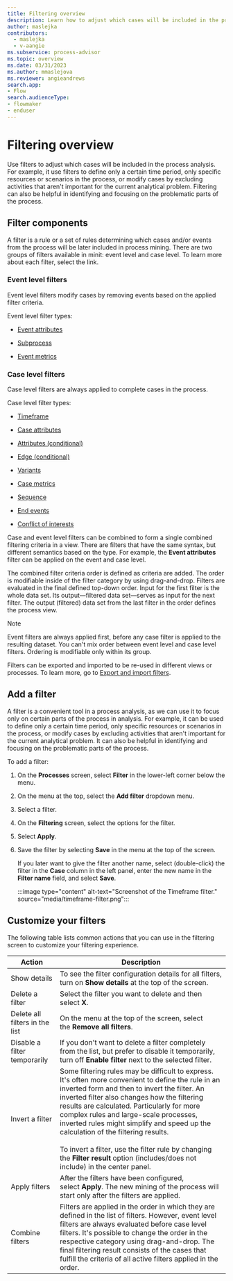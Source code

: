 ```yaml
---
title: Filtering overview
description: Learn how to adjust which cases will be included in the process analysis in minit.
author: maslejka
contributors:
  - maslejka
  - v-aangie
ms.subservice: process-advisor
ms.topic: overview
ms.date: 03/31/2023
ms.author: mmaslejova
ms.reviewer: angieandrews
search.app:
- Flow
search.audienceType:
- flowmaker
- enduser
---
```


# Filtering overview

Use filters to adjust which cases will be included in the process analysis. For example, it use filters to define only a certain time period, only specific resources or scenarios in the process, or modify cases by excluding activities that aren't important for the current analytical problem. Filtering can also be helpful in identifying and focusing on the problematic parts of the process.

## Filter components

A filter is a rule or a set of rules determining which cases and/or events from the process will be later included in process mining. There are two groups of filters available in minit: event level and case level. To learn more about each filter, select the link.

### Event level filters

Event level filters modify cases by removing events based on the applied filter criteria. 

Event level filter types:

- [Event attributes](event-attributes-filter.md)

- [Subprocess](subprocess-filter.md)

- [Event metrics](event-metrics-filter.md)

### Case level filters

Case level filters are always applied to complete cases in the process.

Case level filter types:

- [Timeframe](timeframe-filter.md)

- [Case attributes](case-attributes-filter.md)

- [Attributes (conditional)](case-attributes-conditional-filter.md)

- [Edge (conditional)](edge-conditional-filter.md)

- [Variants](variants-filter.md)

- [Case metrics](case-metrics-filter.md)

- [Sequence](sequence-filter.md)

- [End events](end-events-filter.md)

- [Conflict of interests](conflict-of-interests-filter.md)

Case and event level filters can be combined to form a single combined filtering criteria in a view. There are filters that have the same syntax, but different semantics based on the type. For example, the **Event attributes** filter can be applied on the event and case level.

The combined filter criteria order is defined as criteria are added. The order is modifiable inside of the filter category by using drag-and-drop. Filters are evaluated in the final defined top-down order. Input for the first filter is the whole data set. Its output&mdash;filtered data set&mdash;serves as input for the next filter. The output (filtered) data set from the last filter in the order defines the process view.

>[!NOTE]
>
>Event filters are always applied first, before any case filter is applied to the resulting dataset. You can't mix order between event level and case level filters. Ordering is modifiable only within its group.

Filters can be exported and imported to be re-used in different views or processes. To learn more, go to [Export and import filters](filters-export-import.md).

## Add a filter

A filter is a convenient tool in a process analysis, as we can use it to focus only on certain parts of the process in analysis. For example, it can be used to define only a certain time period, only specific resources or scenarios in the process, or modify cases by excluding activities that aren't important for the current analytical problem. It can also be helpful in identifying and focusing on the problematic parts of the process.

To add a filter:

1. On the **Processes** screen, select **Filter** in the lower-left corner below the menu.

1. On the menu at the top, select the **Add filter** dropdown menu.

1. Select a filter.

1. On the **Filtering** screen, select the options for the filter.

1. Select **Apply**.

1. Save the filter by selecting **Save** in the menu at the top of the screen.

    If you later want to give the filter another name, select (double-click) the filter in the **Case** column in the left panel, enter the new name in the **Filter name** field, and select **Save**.

    :::image type="content" alt-text="Screenshot of the Timeframe filter." source="media/timeframe-filter.png":::

## Customize your filters

The following table lists common actions that you can use in the filtering screen to customize your filtering experience.

|Action                         |Description  |
|-------------------------------|-------------|
|Show details                    | To see the filter configuration details for all filters, turn on **Show details** at the top of the screen.    |
|Delete a filter                | Select the filter you want to delete and then select **X**.    |
|Delete all filters in the list | On the menu at the top of the screen, select the **Remove all filters**.         |
|Disable a filter temporarily   | If you don't want to delete a filter completely from the list, but prefer to disable it temporarily, turn off **Enable filter** next to the selected filter.     |
|Invert a filter                | Some filtering rules may be difficult to express. It's often more convenient to define the rule in an inverted form and then to invert the filter. An inverted filter also changes how the filtering results are calculated. Particularly for more complex rules and large-scale processes, inverted rules might simplify and speed up the calculation of the filtering results.<br/><br/>To invert a filter, use the filter rule by changing the **Filter result** option (includes/does not include) in the center panel.        |
|Apply filters                   | After the filters have been configured, select **Apply**. The new mining of the process will start only after the filters are applied.        |
|Combine filters                 | Filters are applied in the order in which they are defined in the list of filters. However, event level filters are always evaluated before case level filters. It's possible to change the order in the respective category using drag-and-drop. The final filtering result consists of the cases that fulfill the criteria of all active filters applied in the order. <!-- I can't get this to work.-->     |


<!--Where do you see these last two sections?
## Information about applied filters

When analyzing the process by means of filters, you can always see the size of the data set you are working with.

Data size indicators provide information about the data set. Hovering over the indicators provides more precise values.

:::image type="content" alt-text="Screenshot of the data size indicators." source="media/image046.png":::

## Switch to the Filters screen

When you select the data size indicator in a process map, a message appears describing the filters currently applied. Select any item in the list of applied filters to go to the **Filtering** screen, which shows the details of the item by default.

By means of this message, you can select items in the list of filters on the **Filter**s** screen.

:::image type="content" alt-text="Screenshot of filters for the data size indicator." source="media/image047.png":::
-->
